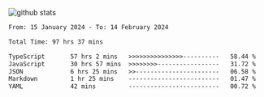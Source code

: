 
![github stats](https://github-readme-stats.vercel.app/api?username=realmahd1&show_icons=true&theme=codeSTACKr&hide_rank=true&count_private=true)

<!--START_SECTION:waka-->

```txt
From: 15 January 2024 - To: 14 February 2024

Total Time: 97 hrs 37 mins

TypeScript       57 hrs 2 mins   >>>>>>>>>>>>>>>----------   58.44 %
JavaScript       30 hrs 57 mins  >>>>>>>>-----------------   31.72 %
JSON             6 hrs 25 mins   >>-----------------------   06.58 %
Markdown         1 hr 25 mins    -------------------------   01.47 %
YAML             42 mins         -------------------------   00.72 %
```

<!--END_SECTION:waka-->
